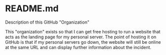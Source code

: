 # README.md
Description of this GitHub "Organization"

This "organization" exists so that I can get free hosting to run a website that acts as the landing page for my personal server.
The point of hosting it on GitHub is that if my personal servers go down, the website will still be online at the same URL and can display further information about the incident.
